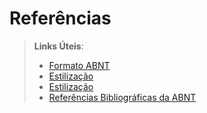 # Referências


> **Links Úteis**:
> - [Formato ABNT](https://www.normastecnicas.com/abnt/trabalhos-academicos/referencias/)
> - [Estilização](https://getbootstrap.com/)
> - [Estilização](https://www.behance.net/)
> - [Referências Bibliográficas da ABNT](https://comunidade.rockcontent.com/referencia-bibliografica-abnt/)
